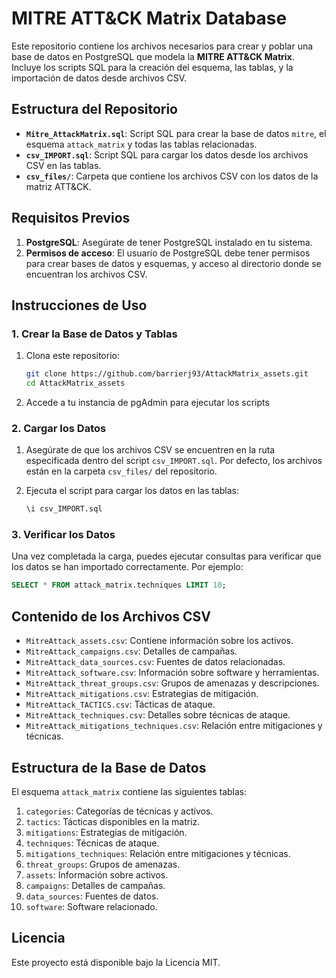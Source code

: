 # MITRE ATT&CK Matrix Database

Este repositorio contiene los archivos necesarios para crear y poblar una base de datos en PostgreSQL que modela la **MITRE ATT&CK Matrix**. Incluye los scripts SQL para la creación del esquema, las tablas, y la importación de datos desde archivos CSV.

## Estructura del Repositorio

- **`Mitre_AttackMatrix.sql`**: Script SQL para crear la base de datos `mitre`, el esquema `attack_matrix` y todas las tablas relacionadas.
- **`csv_IMPORT.sql`**: Script SQL para cargar los datos desde los archivos CSV en las tablas.
- **`csv_files/`**: Carpeta que contiene los archivos CSV con los datos de la matriz ATT&CK.

## Requisitos Previos

1. **PostgreSQL**: Asegúrate de tener PostgreSQL instalado en tu sistema.
2. **Permisos de acceso**: El usuario de PostgreSQL debe tener permisos para crear bases de datos y esquemas, y acceso al directorio donde se encuentran los archivos CSV.

## Instrucciones de Uso

### 1. Crear la Base de Datos y Tablas

1. Clona este repositorio:
   ```bash
   git clone https://github.com/barrierj93/AttackMatrix_assets.git
   cd AttackMatrix_assets
   ```

2. Accede a tu instancia de pgAdmin para ejecutar los scripts


### 2. Cargar los Datos

1. Asegúrate de que los archivos CSV se encuentren en la ruta especificada dentro del script `csv_IMPORT.sql`. Por defecto, los archivos están en la carpeta `csv_files/` del repositorio.

2. Ejecuta el script para cargar los datos en las tablas:
   ```sql
   \i csv_IMPORT.sql
   ```

### 3. Verificar los Datos

Una vez completada la carga, puedes ejecutar consultas para verificar que los datos se han importado correctamente. Por ejemplo:
   ```sql
   SELECT * FROM attack_matrix.techniques LIMIT 10;
   ```

## Contenido de los Archivos CSV

- `MitreAttack_assets.csv`: Contiene información sobre los activos.
- `MitreAttack_campaigns.csv`: Detalles de campañas.
- `MitreAttack_data_sources.csv`: Fuentes de datos relacionadas.
- `MitreAttack_software.csv`: Información sobre software y herramientas.
- `MitreAttack_threat_groups.csv`: Grupos de amenazas y descripciones.
- `MitreAttack_mitigations.csv`: Estrategias de mitigación.
- `MitreAttack_TACTICS.csv`: Tácticas de ataque.
- `MitreAttack_techniques.csv`: Detalles sobre técnicas de ataque.
- `MitreAttack_mitigations_techniques.csv`: Relación entre mitigaciones y técnicas.


## Estructura de la Base de Datos

El esquema `attack_matrix` contiene las siguientes tablas:

1. `categories`: Categorías de técnicas y activos.
2. `tactics`: Tácticas disponibles en la matriz.
3. `mitigations`: Estrategias de mitigación.
4. `techniques`: Técnicas de ataque.
5. `mitigations_techniques`: Relación entre mitigaciones y técnicas.
6. `threat_groups`: Grupos de amenazas.
7. `assets`: Información sobre activos.
8. `campaigns`: Detalles de campañas.
9. `data_sources`: Fuentes de datos.
10. `software`: Software relacionado.

## Licencia

Este proyecto está disponible bajo la Licencia MIT.
